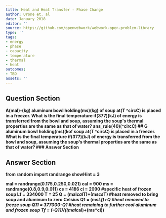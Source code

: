 ```yaml
---
title: Heat and Heat Transfer - Phase Change
author: Urone et. al
date: January 2018
editor: ''
source: https://github.com/openwebwork/webwork-open-problem-library
type: ''
tags:
- energy
- phase
- capacity
- temperature
- thermal
- heat
outcomes:
- TBD
assets: ''
---
```


## Question Section 

<b>
A(mal)-(kg) aluminum bowl holding(ms)(kg) of soup at(T ^circC) is placed in a freezer. What is the final temperature if(377)(kJ) of energy is transferred from the bowl and soup, assuming the soup's thermal properties are the same as that of water?
ans_rule(40)(^circC)
## G
aluminum bowl holding(ms)(kof soup at(T ^circC) is placed in a freezer. What is the final temperature if(377)(kJ) of energy is transferred from the bowl and soup, assuming the soup's thermal properties are the same as that of water?
### Answer Section


## Answer Section

from random import randrange
showHint = 3

mal = randrange(0.175,0.250,0.021)
cal = 900
ms = randrange(0.8,0.9,0.011)
cs = 4186
ci = 2090                                             #specific heat of frozen soup
Lf = 334000
T = 25
Q = (mal*cal*T)+(ms*cs*T)     #heat removed to bring soup and aluminum to zero Celsius
Q1 = (ms*Lf)+Q                            #heat removed to freeze soup
Q11 = 377000-Q1                            #heat remaining to further cool aluminum and frozen soup
Tf = (-Q11)/((mal*cal)+(ms*ci))